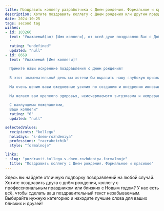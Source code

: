 ```yaml
---
title: Поздравить коллегу разработчика c Днем рождения. Формальное и красивое
description: Хотите поздравить коллегу c Днем рождения или другим праздником? Наш ИИ создаст незабываемое поздравление, а вы обязательно выделитесь среди других.  
date: 2024-10-25
tags: second tag
wishes:
- id: 103266
  text: "Уважаемый(ая) [Имя коллеги], от всей души поздравляю Вас с Днём рождения!  Желаю Вам крепкого здоровья, профессиональных успехов в сфере разработки, интересных и сложных задач, которые Вы будете с блеском решать, а также благополучия и радости в личной жизни. Пусть каждый день приносит новые достижения и вдохновение!
  "
  rating: "undefined"
  updated: "null"
- id: 8669
  text: "Уважаемый [Имя коллеги]!
  
  Примите наши искренние поздравления с Днем рождения!
  
  В этот знаменательный день мы хотели бы выразить нашу глубокую признательность за вашу самоотверженную работу и ценный вклад в нашу команду разработки программного обеспечения. Ваши исключительные технические навыки, креативность и приверженность совершенству произвели неизгладимое впечатление на всех нас.
  
  Мы очень ценим ваши ежедневные усилия по созданию и внедрению инновационных решений, которые помогли нашей компании добиться выдающихся результатов. Ваше мастерство и умение находить нестандартные подходы являются вдохновением для нас всех.
  
  Мы желаем вам крепкого здоровья, неисчерпаемого энтузиазма и непрерывного профессионального роста. Пусть ваше будущее будет наполнено успехами и удовлетворением.
  
  С наилучшими пожеланиями,
  Ваши коллеги"
  rating: "0"
  updated: "null"

selectedValues:
  recipients: "kollegu"
  holidays: "s-dnem-rozhdeniya"
  professions: "razrabotchik"
  style: "formalnoje"

links:
- slug: "pozdravit-kollegu-s-dnem-rozhdeniya-formalnoje"
  title: "Поздравить коллегу c Днем рождения. Формальное и красивое"
---
```


Здесь вы найдете отличную подборку поздравлений на любой случай. 
Хотите поздравить друга с днём рождения, коллегу с профессиональным праздником или близких с Новым годом? У нас есть всё, чтобы сделать ваш поздравительный текст незабываемым. Выбирайте нужную категорию и находите лучшие слова для ваших близких и друзей!
